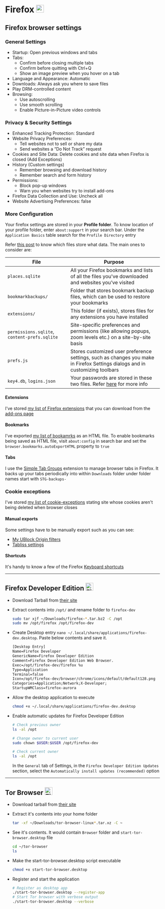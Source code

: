 # Firefox <img alt="Firefox icon" src='https://upload.wikimedia.org/wikipedia/commons/thumb/a/a0/Firefox_logo%2C_2019.svg/1200px-Firefox_logo%2C_2019.svg.png' width="25">

## Firefox browser settings

### General Settings

- Startup: Open previous windows and tabs
- Tabs:
  - Confirm before closing multiple tabs
  - Confirm before quitting with Ctrl+Q
  - Show an image preview when you hover on a tab
- Language and Appearance: Automatic
- Downloads: Always ask you where to save files
- Play DRM-controlled content
- Browsing:
  - Use autoscrolling
  - Use smooth scrolling
  - Enable Picture-in-Picture video controls

### Privacy & Security Settings

- Enhanced Tracking Protection: Standard
- Website Privacy Preferences:
  - Tell websites not to sell or share my data
  - Send websites a “Do Not Track” request
- Cookies and Site Data: Delete cookies and site data when Firefox is closed (Add Exceptions)
- History (Custom settings)
  - Remember browsing and download history
  - Remember search and form history
- Permissions:
  - Block pop-up windows
  - Warn you when websites try to install add-ons
- Firefox Data Collection and Use: Uncheck all
- Website Advertising Preferences: false

### More Configuration

Your firefox settings are stored in your **Profile folder**. To know location of your profile folder, enter `about:support` in your search bar. Under the `Application Basics` table search for the `Profile Directory` entry

Refer [this post](https://support.mozilla.org/en-US/kb/profiles-where-firefox-stores-user-data) to know which files store what data. The main ones to consider are:

| File                                         | Purpose                                                                                                                                                     |
| -------------------------------------------- | ----------------------------------------------------------------------------------------------------------------------------------------------------------- |
| `places.sqlite`                              | All your Firefox bookmarks and lists of all the files you've downloaded and websites you’ve visited                                                         |
| `bookmarkbackups/`                           | Folder that stores bookmark backup files, which can be used to restore your bookmarks                                                                       |
| `extensions/`                                | This folder (if exists), stores files for any extensions you have installed                                                                                 |
| `permissions.sqlite`, `content-prefs.sqlite` | Site-specific preferences and permissions (like allowing popups, zoom levels etc.) on a site-by-site basis                                                  |
| `prefs.js`                                   | Stores customized user preference settings, such as changes you make in Firefox Settings dialogs and in customizing toolbars                                |
| `key4.db`, `logins.json`                     | Your passwords are stored in these two files. Refer [here](https://support.mozilla.org/en-US/kb/password-manager-remember-delete-edit-logins) for more info |

#### Extensions

I've stored [my list of Firefox extensions](../config-files/firefox/extensions.txt) that you can download from the [add-ons page](https://addons.mozilla.org/en-US/firefox/extensions/)

#### Bookmarks

I've exported [my list of bookamrks](../config-files/firefox/bookmarks.html) as an HTML file. To enable bookmarks being saved as HTML file, visit `about:config` in search bar and set the `browser.bookmarks.autoExportHTML` property to `true`

#### Tabs

I use the [Simple Tab Groups](https://addons.mozilla.org/en-US/firefox/addon/simple-tab-groups/) extension to manage browser tabs in Firefox. It backs up your tabs periodically into within `Downloads` folder under folder names start with `STG-backups-`

### Cookie exceptions

I've stored [my list of cookie-exceptions](../config-files/firefox/cookie-exceptions.txt) stating site whose cookies aren't being deleted when browser closes

#### Manual exports

Some settings have to be manually export such as you can see:

- [My UBlock Origin filters](../config-files/firefox/)
- [Tabliss settings](../config-files/firefox/tabliss.json)

#### Shortcuts

It's handy to know a few of the Firefox [Keyboard shortcuts](https://support.mozilla.org/en-US/kb/keyboard-shortcuts-perform-firefox-tasks-quickly)

---

## Firefox Developer Edition <img alt="Firefox Developer Edition icon" src='https://www.mozilla.org/media/img/favicons/firefox/browser/developer/favicon-196x196.b8d17dd1dda2.png' width="25">

- Download Tarball from [their site](https://www.mozilla.org/en-US/firefox/developer/)

- Extract contents into `/opt/` and rename folder to `firefox-dev`

  ```sh
  sudo tar xjf ~/Downloads/firefox-*.tar.bz2 -C /opt
  sudo mv /opt/firefox /opt/firefox-dev
  ```

- Create Desktop entry `nano ~/.local/share/applications/firefox-dev.desktop`. Paste below contents and save it.

  ```txt
  [Desktop Entry]
  Name=Firefox Developer
  GenericName=Firefox Developer Edition
  Comment=Firefox Developer Edition Web Browser.
  Exec=/opt/firefox-dev/firefox %u
  Type=Application
  Terminal=false
  Icon=/opt/firefox-dev/browser/chrome/icons/default/default128.png
  Categories=Application;Network;X-Developer;
  StartupWMClass=firefox-aurora
  ```

- Allow the desktop application to execute

  ```sh
  chmod +x ~/.local/share/applications/firefox-dev.desktop
  ```

- Enable automatic updates for Firefox Developer Edition

  ```sh
  # Check previous owner
  ls -al /opt

  # Change owner to current user
  sudo chown $USER:$USER /opt/firefox-dev

  # Check current owner
  ls -al /opt
  ```

  In the `General` tab of Settings, in the `Firefox Developer Edition Updates` section, select the `Automatically install updates (recommended)` option

---

## Tor Browser <img  alt="Firefox icon" src='https://styleguide.torproject.org/static/images/tor-browser/stable/stable.svg' width="25">

- Download tarball from [their site](https://www.torproject.org/download/)

- Extract it's contents into your home folder

  ```sh
  tar -xf ~/Downloads/tor-browser-linux*.tar.xz -C ~
  ```

- See it's contents. It would contain `Browser` folder and `start-tor-browser.desktop` file

  ```sh
  cd ~/tor-browser
  ls
  ```

- Make the start-tor-browser.desktop script executable

  ```sh
  chmod +x start-tor-browser.desktop
  ```

- Register and start the application

  ```sh
  # Register as desktop app
  ./start-tor-browser.desktop --register-app
  # Start Tor browser with verbose output
  ./start-tor-browser.desktop --verbose
  ```
